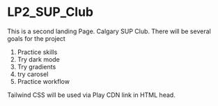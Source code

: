 # LP2_SUP_Club

This is a second landing Page. Calgary SUP Club. 
There will be several goals for the project 

1. Practice skills
2. Try dark mode
3. Try gradients
4. try carosel
5. Practice workflow 

Tailwind CSS will be used via Play CDN link in HTML head.


